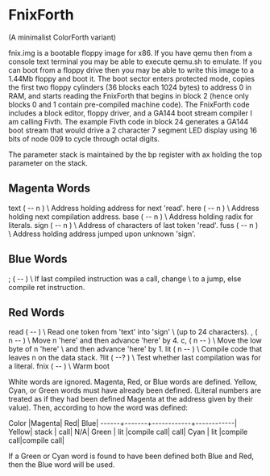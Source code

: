 # FnixForth
(A minimalist ColorForth variant)

fnix.img is a bootable floppy image for x86.
If you have qemu then from a console text terminal you may be able to
execute qemu.sh to emulate.
If you can boot from a floppy drive then you may be able to write
this image to a 1.44Mb floppy and boot it.
The boot sector enters protected mode, copies the first two floppy
cylinders (36 blocks each 1024 bytes) to address 0 in RAM, and starts
reading the FnixForth that begins in block 2 (hence only blocks 0
and 1 contain pre-compiled machine code).
The FnixForth code includes a block editor, floppy driver, and a
GA144 boot stream compiler I am calling Fivth.
The example Fivth code in block 24 generates a GA144 boot stream that
would drive a 2 character 7 segment LED display using 16 bits of
node 009 to cycle through octal digits.

The parameter stack is maintained by the bp register
with ax holding the top parameter on the stack.

Magenta Words
-------------
text ( -- n ) \ Address holding address for next 'read'.
here ( -- n ) \ Address holding next compilation address.
base ( -- n ) \ Address holding radix for literals.
sign ( -- n ) \ Address of characters of last token 'read'.
fuss ( -- n ) \ Address holding address jumped upon unknown 'sign'.

Blue Words
----------
;      ( -- ) \ If last compiled instruction was a call, change
              \ to a jump, else compile ret instruction.

Red Words
------------
read   ( -- ) \ Read one token from 'text' into 'sign'
              \ (up to 24 characters).
,    ( n -- ) \ Move n 'here' and then advance 'here' by 4.
c,   ( n -- ) \ Move the low byte of n 'here'
              \ and then advance 'here' by 1.
lit  ( n -- ) \ Compile code that leaves n on the data stack.
?lit  ( --? ) \ Test whether last compilation was for a literal.
fnix   ( -- ) \ Warm boot

White words are ignored.
Magenta, Red, or Blue words are defined.
Yellow, Cyan, or Green words must have already been defined.
(Literal numbers are treated as if they had been defined Magenta
at the address given by their value).
Then, according to how the word was defined:

Color |Magenta|         Red|        Blue|
------+-------+------------+------------|
Yellow| stack |        call|         N/A|
Green |   lit |compile call|        call|
Cyan  |   lit |compile call|compile call|

If a Green or Cyan word is found to have been defined both Blue and Red,
then the Blue word will be used.
